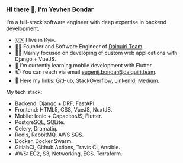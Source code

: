 ### Hi there 👋, I'm Yevhen Bondar

I'm a full-stack software engineer with deep expertise in backend development. 

- 🇺🇦 I live in Kyiv.
- 👷‍♂️ Founder and Software Engineer of [Daiquiri Team](https://daiquiri.team/).
- 👨‍💻 Mainly focused on developing of custom web applications with Django + VueJS.
- 📲 I’m currently learning mobile development with Flutter.
- 📫 You can reach via email eugenij.bondar@daiquiri.team.
- 🔗 Here my links: [GitHub](https://github.com/eugen1j), [StackOverflow](https://stackoverflow.com/users/8153147/yevhen-bondar), [LinkenId](https://www.linkedin.com/in/yevhen-bondar/), [Medium](https://medium.com/@eugen1j.bondar).


My tech stack:

- Backend: Django + DRF, FastAPI.
- Frontend: HTML5, CSS, VueJS, NuxtJS.
- Mobile: Ionic + CapacitorJS, Flutter. 
- PostgreSQL, SQLite.
- Celery, Dramatiq.
- Redis, RabbitMQ, AWS SQS.
- Docker, Docker Swarm.
- GitlabCI, Github Actions, Travis CI, Ansible.
- AWS: EC2, S3, Networking, ECS. Terraform.

